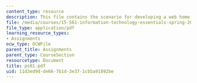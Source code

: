 ```yaml
---
content_type: resource
description: This file contains the scenario for developing a web home page.
file: /media/courses/15-561-information-technology-essentials-spring-2005/11d3ed9dde667b1d3e371cb5a91892be_ps01.pdf
file_type: application/pdf
learning_resource_types:
- Assignments
ocw_type: OCWFile
parent_title: Assignments
parent_type: CourseSection
resourcetype: Document
title: ps01.pdf
uid: 11d3ed9d-de66-7b1d-3e37-1cb5a91892be
---
```

